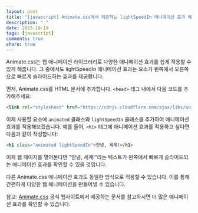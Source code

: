 ```yaml
---
layout: post
title: "[javascript] Animate.css에서 제공하는 lightSpeedIn 애니메이션 효과 예시"
description: " "
date: 2023-10-19
tags: [javascript]
comments: true
share: true
---
```


Animate.css는 웹 애니메이션 라이브러리로 다양한 애니메이션 효과를 쉽게 적용할 수 있게 해줍니다. 그 중에서도 lightSpeedIn 애니메이션 효과는 요소가 왼쪽에서 오른쪽으로 빠르게 슬라이드하는 효과를 제공합니다.

먼저, Animate.css를 HTML 문서에 추가합니다. `<head>` 태그 내에서 다음 코드를 추가해주세요:

```html
<link rel="stylesheet" href="https://cdnjs.cloudflare.com/ajax/libs/animate.css/4.1.1/animate.min.css" />
```

이제 사용할 요소에 `animated` 클래스와 `lightSpeedIn` 클래스를 추가하여 애니메이션 효과를 적용해보겠습니다. 예를 들어, `<h1>` 태그에 애니메이션 효과를 적용하고 싶다면 다음과 같이 작성합니다:

```html
<h1 class="animated lightSpeedIn">안녕, 세계!</h1>
```

이제 웹 페이지를 열어본다면 "안녕, 세계!"라는 텍스트가 왼쪽에서 빠르게 슬라이드되는 애니메이션 효과를 확인할 수 있을 것입니다.

다른 Animate.css 애니메이션 효과도 동일한 방식으로 적용할 수 있습니다. 이를 통해 간편하게 다양한 웹 애니메이션을 만들어낼 수 있습니다.

참고: [Animate.css](https://animate.style/) 공식 웹사이트에서 제공하는 문서를 참고하시면 더 많은 애니메이션 효과를 확인할 수 있습니다.